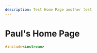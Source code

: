 ```yaml
---
description: Test Home Page another test
---
```


# Paul's Home Page

```cpp
#include<iostream>
```


